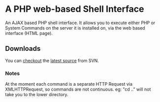 # A PHP web-based Shell Interface #

An AJAX based PHP shell interface. It allows you to execute either PHP or System Commands on the server it is installed on, via the web based interface (HTML page).


## Downloads ##

You can [checkout](http://code.google.com/p/php-web-shell/source/checkout) the [latest source](http://code.google.com/p/php-web-shell/source/browse/#svn/trunk) from SVN.

### Notes ###

At the moment each command is a separate HTTP Request via XMLHTTPRequest, so commands are not continuous. eg: "cd .." will not take you to the lower directory.